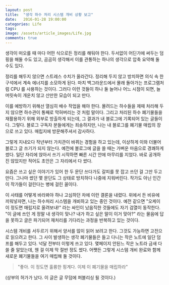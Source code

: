 ```yaml
---
layout: post
title:  "생각 하수 처리 시스템 개비 상황 보고"
date:   2016-01-28 19:00:00
categories: Life
tags: 
image: /assets/article_images/Life.jpg
comments: true
---
```


생각이 떠오를 때 마다 어떤 식으로든 정리를 해둬야 한다. 두서없이 어딘가에 써두는 덤핑을 해둘 수도 있고, 곰곰히 생각해서 이를 관통하는 하나의 생각으로 압축 요약해 둘 수도 있다.

정리를 해두지 않으면 스트레스 수치가 올라간다. 정리해 두지 않고 방치하면 의식 속 한 구석에서 계속 에너지를 소모하게 된다. 마치 백그라운드에서 몰래 돌아가는 프로그램처럼 CPU 를 사용하는 것이다. 그러다 이런 것들이 하나 둘 늘어나 어느 시점이 되면, 늘 머릿속이 개운치 않고 산만한 모습이 되고 만다.

이를 예방하기 위해선 열심히 배수 작업을 해야 한다. 몰려드는 하수들을 제때 처리해 두지 않으면 하수관이 통째로 막혀버리는 것 처럼 말이다. 그리고 처리된 하수 폐기물들을 재활용하기 위해 외부로 방출하게 되는데, 그 결과가 내 블로그에 기록되어 있는 글들이다. 그렇다. 블로그 구독자 분들에게는 죄송하지만, 나는 내 블로그를 폐기물 매립의 장으로 쓰고 있다. 매립지에 방문해주셔서 감사하다.

그렇게 지내오다 작년부터 가치관이 바뀌는 경험을 하고 있는데, 이상하게 이와 더불어 블로그 글 쓰기가 되지 않는다. 예전에 블로그에 글을 쓸 때는 가벼운 마음으로 경쾌하게 썼다. 일단 자리에 앉아서 쓰기 시작하면 빠른 시간 안에 마무리를 지었다. 바로 공개하진 않았지만 적어도 초안은 그 자리에서 다 썼다.

요즘은 쓰고 싶은 이야기가 있어 한 두 문단 쓰다가도 갈피를 못 잡고 쓰던 걸 그만 두고 만다. 그나마 썼던 몇 문단도 그 상태로 방치하다 나중에 지워버린다. 작가도 아닌 인간이 작가들이 걸린다는 병에 걸린 꼴이다.

이 사태를 어떻게 바라봐야 하나 고심하던 차에 이런 결론을 내렸다. 위에서 든 비유에 끼워넣자면, 나는 하수처리 시스템을 개비하고 있는 중인 것이다. 예전 같으면 "오케이 이 정도면 매립지로 올려보내!" 라는 싸인이 났음직한 것들에도 자기 검열이 동작한다. "이 글에 쓰인 게 정말 내 생각이 맞나? 내가 하고 싶은 말이 이거 맞아?" 라는 물음에 답을 못하고 글은 파기되어 재처리를 기다리는 과정을 반복하고 있는 것이다.

시스템 개비를 서두르기 위해서 양서를 많이 읽어 보려고 한다. 그것도 가능하면 고전으로 읽으려고 한다. 그 사이 발생하는 생각 폐기물들은 들고 다니는 작은 노트에 일단 덤프를 해두고 있다. 넉달 전부터 이렇게 쓰고 있다. 몇페이지 안된느 작은 노트라 금새 다 쓸 줄 알았는데, 웬 걸 이제 막 절반 정도 썼다. 어쨋든 그렇게 시스템 개비 완료와 함께 새로운 폐기물들을 여기 매립해 둘 것이다.

> "좋아. 이 정도면 훌륭한 핑계다. 이제 이 폐기물을 매립하라"

(상부의 허가가 났다. 이 글은 글 무덤에 퍼블리싱 될 것이다.)
